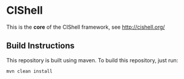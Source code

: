 # CIShell

This is the **core** of the CIShell framework, see http://cishell.org/

## Build Instructions

This repository is built using maven. To build this repository, just run:
```
mvn clean install
```
